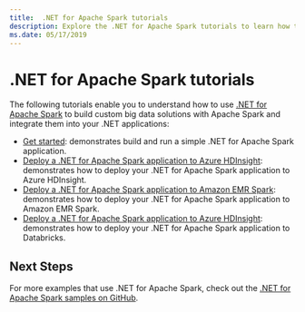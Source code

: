 ```yaml
---
title:  .NET for Apache Spark tutorials
description: Explore the .NET for Apache Spark tutorials to learn how to integrate Apache Spark into your .NET applications.
ms.date: 05/17/2019
---
```

# .NET for Apache Spark tutorials

The following tutorials enable you to understand how to use [.NET for Apache Spark](../index.yml) to build custom big data solutions with Apache Spark and integrate them into your .NET applications:

- [Get started](get-started.md): demonstrates build and run a simple .NET for Apache Spark application.
- [Deploy a .NET for Apache Spark application to Azure HDInsight](hdinsight-deployment.md): demonstrates how to deploy your .NET for Apache Spark application to Azure HDInsight.
- [Deploy a .NET for Apache Spark application to Amazon EMR Spark](azure-emr-spark-deployment.md): demonstrates how to deploy your .NET for Apache Spark application to Amazon EMR Spark.
- [Deploy a .NET for Apache Spark application to Azure HDInsight](databricks-deployment.md): demonstrates how to deploy your .NET for Apache Spark application to Databricks.

## Next Steps

For more examples that use .NET for Apache Spark, check out the [.NET for Apache Spark samples on GitHub](https://github.com/dotnet/spark#samples).

